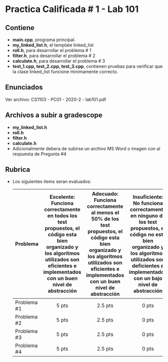 # Practica Calificada # 1 - Lab 101

## Contiene
- **main.cpp**, programa principal.  
- **my_linked_list.h**, el template linked_list   
- **roll.h**, para desarrollar el problema # 1
- **filter.h**, para desarrollar el problema # 2
- **calculate.h**, para desarrollar el problema # 3
- **test_1.cpp, test_2.cpp, test_3.cpp**, contienen pruebas para verificar que la clase linked_list funcione minimamente correcto.  

## Enunciados  
Ver archivo: CS1103 - PC01 - 2020-2 - lab101.pdf

## Archivos a subir a gradescope  
- **my_linked_list.h**   
- **roll.h**   
- **filter.h**   
- **calculate.h**
- Adicionalmente debera de subirse un archivo MS Word o imagen con al respuesta de Pregunta #4 
## Rubrica  
- Los siguientes items seran evaluados:  

    |Problema|Excelente: Funciona correctamente en todos los test propuestos, el código esta bien organizado y los algoritmos utilizados son eficientes e implementados con un buen nivel de abstracción|Adecuado: Funciona correctamente al menos el 50% de los test propuestos, el código esta bien organizado y los algoritmos utilizados son eficientes e implementados con un buen nivel de abstracción|Insuficiente: No funciona correctamente en ninguno de los test propuestos, el código no esta bien organizado y los algoritmos utilizados son deficientes e implementados con un bajo nivel de abstracción|
    |--|:--:|:--:|:--:|
    |Problema #1 |5 pts |2.5 pts |0 pts|
    |Problema #2 |5 pts |2.5 pts |0 pts|
    |Problema #3 |5 pts |2.5 pts |0 pts|
    |Problema #4 |5 pts |2.5 pts |0 pts|

